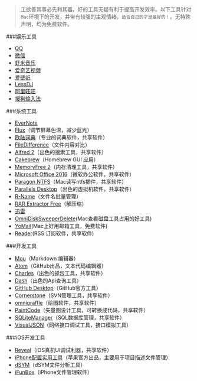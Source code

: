 > 工欲善其事必先利其器，好的工具无疑有利于提高开发效率。以下工具针对`Mac`环境下的开发，并带有较强的主观情绪，`适合自己的才是最好的！`。无特殊声明，均为免费软件。

###娱乐工具
- [QQ](http://im.qq.com/macqq/index.shtml)
- [微信](http://weixin.qq.com/cgi-bin/readtemplate?t=mac&from=timeline&isappinstalled=0)
- [虾米音乐](http://www.xiami.com/apps/mac)
- [爱奇艺视频](http://app.iqiyi.com/mac/player/)
- [爱壁纸](http://www.lovebizhi.com/mac.html)
- [LessDJ](http://ixhan.com/project/lessdj/)
- [阿里旺旺](https://www.taobao.com/go/market/seller/aliclient/ww/index.php)
- [搜狗输入法](http://pinyin.sogou.com/mac/)

###系统工具
- [EverNote](https://www.yinxiang.com/evernote/guide/mac/)
- [Flux](https://justgetflux.com)（调节屏幕色温，减少蓝光）
- [欧陆词典](http://www.eudic.net/eudic/mac_dictionary.aspx)（专业的词典软件，共享软件）
- [FileDifference](http://filedifference.com/FileDifference/The_File_Compare_Tool_for_Mac.html)（文件内容对比）
- [Alfred 2](https://www.alfredapp.com)（出色的搜索工具，共享软件）
- [Cakebrew](https://www.cakebrew.com)（Homebrew GUI 应用）
- [MemoryFree 2](https://itunes.apple.com/us/app/memory-free-pro/id504284430?mt=12)（内存清理工具，共享软件）
- [Microsoft Office 2016](https://products.office.com/zh-cn/mac/microsoft-office-for-mac)（微软办公软件，共享软件）
- [Paragon NTFS](https://www.paragon-software.com/cn/home/ntfs-mac/)（Mac读写ntfs插件，共享软件）
- [Parallels Desktop](https://www.parallels.com/cn/products/desktop/)（出色的虚拟机软件，共享软件）
- [R-Name](http://www.macupdate.com/app/mac/12259/r-name)（文件名批量管理）
- [RAR Extractor Free](https://itunes.apple.com/cn/app/rar-extractor-free/id646295438?mt=12)（解压缩）
- [迅雷](http://mac.xunlei.com)
- [OmniDiskSweeperDelete](https://www.omnigroup.com/more/)(Mac查看磁盘工具占用的好工具)
- [YoMail](http://www.yomail.com)(Mac上好用邮箱工具，免费软件)
- [Reader](http://www.sdifenzhou.com/reeder3.html)(RSS 订阅软件，共享软件)

###开发工具

- [Mou](http://25.io/mou/)（Markdown 编辑器）
- [Atom](https://atom.io)（GitHub出品，文本代码编辑器）
- [Charles](http://www.charlesproxy.com)（出色的抓包工具，共享软件）
- [Dash](https://kapeli.com/dash)（出色的Api查询工具）
- [GitHub Desktop](https://desktop.github.com)（GitHub官方工具）
- [Cornerstone](http://www.cornerstonesoftware.com)（SVN管理工具，共享软件）
- [omnigraffle](https://www.omnigroup.com/omnigraffle)（绘图软件，共享软件）
- [PaintCode](http://www.paintcodeapp.com)（矢量图设计工具，可转换成代码，共享软件）
- [SQLiteManager](http://www.sqlitemanager.org)（SQL数据库管理，共享软件）
- [VisualJSON](https://itunes.apple.com/cn/app/visual-json/id488709442?mt=12)（网络接口调试工具，接口模拟工具）

###iOS开发工具
- [Reveal](http://revealapp.com)（iOS真机UI调试利器，共享软件）
- [iPhone配置实用工具](https://support.apple.com/kb/DL851?viewlocale=zh_CN&locale=zh_CN)（苹果官方出品，主要用于项目描述文件管理）
- [dSYM](http://www.cocoachina.com/ios/20141219/10694.html)（dSYM文件分析工具）
- [iFunBox](http://dl.i-funbox.com)（iPhone文件管理软件）
